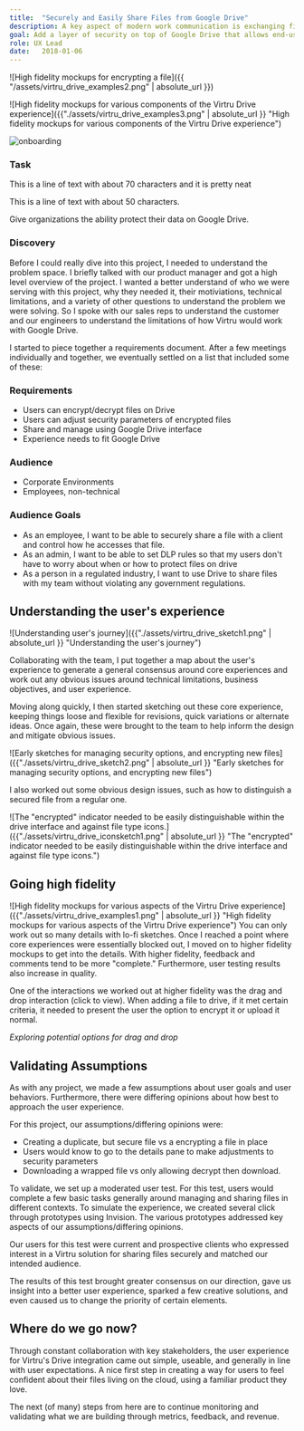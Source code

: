 ```yaml
---
title:  "Securely and Easily Share Files from Google Drive"
description: A key aspect of modern work communication is exchanging files. While you might be able to hand a secure USB stick with a colleague, or share a secure network drive, it's not the preferred (and more convenient) way of sharing in a cloud dependant work environment.
goal: Add a layer of security on top of Google Drive that allows end-users to share sensitive data without detrimentally disrupting normal consumption and collaboration.
role: UX Lead
date:   2018-01-06
---
```


![High fidelity mockups for encrypting a file]({{ "/assets/virtru_drive_examples2.png" | absolute_url }})

![High fidelity mockups for various components of the Virtru Drive experience]({{"./assets/virtru_drive_examples3.png" | absolute_url }} "High fidelity mockups for various components of the Virtru Drive experience")

<div><img src="{{"./assets/virtru_drive_examples4.png" | absolute_url }}" alt="onboarding"></div>

### Task

This is a line of text with about 70 characters and it is pretty neat

This is a line of text with about 50 characters.

Give organizations the ability protect their data on Google Drive.

### Discovery

Before I could really dive into this project, I needed to understand the problem space. I briefly talked with our product manager and got a high level overview of the project. I wanted a better understand of who we were serving with this project, why they needed it, their motiviations, technical limitations, and a variety of other questions to understand the problem we were solving. So I spoke with our sales reps to understand the customer and our engineers to understand the limitations of how Virtru would work with Google Drive.

I started to piece together a requirements document. After a few meetings individually and together, we eventually settled on a list that included some of these:

 

### Requirements

  * Users can encrypt/decrypt files on Drive
  * Users can adjust security parameters of encrypted files
  * Share and manage using Google Drive interface
  * Experience needs to fit Google Drive


### Audience

  * Corporate Environments
  * Employees, non-technical

### Audience Goals

  * As an employee, I want to be able to securely share a file with a client and control how he accesses that file.
  * As an admin, I want to be able to set DLP rules so that my users don't have to worry about when or how to protect files on drive
  * As a person in a regulated industry, I want to use Drive to share files with my team without violating any government regulations.
 

## Understanding the user's experience
![Understanding user's journey]({{"./assets/virtru_drive_sketch1.png" | absolute_url }} "Understanding the user's journey")

Collaborating with the team, I put together a map about the user's experience to generate a general consensus around core experiences and work out any obvious issues around technical limitations, business objectives, and user experience.

Moving along quickly, I then started sketching out these core experience, keeping things loose and flexible for revisions, quick variations or alternate ideas. Once again, these were brought to the team to help inform the design and mitigate obvious issues.

![Early sketches for managing security options, and encrypting new files]({{"./assets/virtru_drive_sketch2.png" | absolute_url }} "Early sketches for managing security options, and encrypting new files")

I also worked out some obvious design issues, such as how to distinguish a secured file from a regular one.

![The "encrypted" indicator needed to be easily distinguishable within the drive interface and against file type icons.]({{"./assets/virtru_drive_iconsketch1.png" | absolute_url }} "The "encrypted" indicator needed to be easily distinguishable within the drive interface and against file type icons.")

 
## Going high fidelity

![High fidelity mockups for various aspects of the Virtru Drive experience]({{"./assets/virtru_drive_examples1.png" | absolute_url }} "High fidelity mockups for various aspects of the Virtru Drive experience")
You can only work out so many details with lo-fi sketches. Once I reached a point where core experiences were essentially blocked out, I moved on to higher fidelity mockups to get into the details. With higher fidelity, feedback and comments tend to be more "complete." Furthermore, user testing results also increase in quality.

One of the interactions we worked out at higher fidelity was the drag and drop interaction (click to view). When adding a file to drive, if it met certain criteria, it needed to present the user the option to encrypt it or upload it normal.

*Exploring potential options for drag and drop*

## Validating Assumptions
As with any project, we made a few assumptions about user goals and user behaviors. Furthermore, there were differing opinions about how best to approach the user experience.

For this project, our assumptions/differing opinions were:

  * Creating a duplicate, but secure file vs a encrypting a file in place
  * Users would know to go to the details pane to make adjustments to security parameters
  * Downloading a wrapped file vs only allowing decrypt then download.
  
To validate, we set up a moderated user test. For this test, users would complete a few basic tasks generally around managing and sharing files in different contexts. To simulate the experience, we created several click through prototypes using Invision. The various prototypes addressed key aspects of our assumptions/differing opinions.

Our users for this test were current and prospective clients who expressed interest in a Virtru solution for sharing files securely and matched our intended audience.

The results of this test brought greater consensus on our direction, gave us insight into a better user experience, sparked a few creative solutions, and even caused us to change the priority of certain elements.

 

## Where do we go now?
Through constant collaboration with key stakeholders, the user experience for Virtru's Drive integration came out simple, useable, and generally in line with user expectations. A nice first step in creating a way for users to feel confident about their files living on the cloud, using a familiar product they love.

The next (of many) steps from here are to continue monitoring and validating what we are building through metrics, feedback, and revenue.